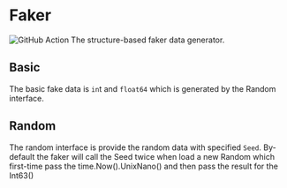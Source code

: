 # Faker #
![GitHub Action](https://github.com/cmj0121/faker/workflows/ci/badge.svg)
The structure-based faker data generator.

## Basic ##
The basic fake data is `in`t and `float64` which is generated by the Random interface.

## Random ##
The random interface is provide the random data with specified `Seed`. By-default the faker will
call the Seed twice when load a new Random which first-time pass the time.Now().UnixNano() and
then pass the result for the Int63()

